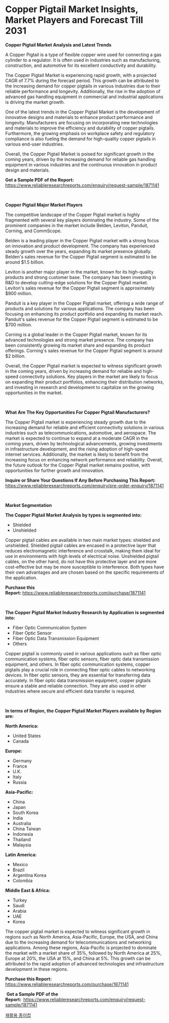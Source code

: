 <p><h1>Copper Pigtail Market Insights, Market Players and Forecast Till 2031</h1></p><p><strong>Copper Pigtail Market Analysis and Latest Trends</strong></p>
<p><p>A Copper Pigtail is a type of flexible copper wire used for connecting a gas cylinder to a regulator. It is often used in industries such as manufacturing, construction, and automotive for its excellent conductivity and durability. </p><p>The Copper Pigtail Market is experiencing rapid growth, with a projected CAGR of 7.7% during the forecast period. This growth can be attributed to the increasing demand for copper pigtails in various industries due to their reliable performance and longevity. Additionally, the rise in the adoption of advanced gas handling equipment in commercial and industrial applications is driving the market growth.</p><p>One of the latest trends in the Copper Pigtail Market is the development of innovative designs and materials to enhance product performance and longevity. Manufacturers are focusing on incorporating new technologies and materials to improve the efficiency and durability of copper pigtails. Furthermore, the growing emphasis on workplace safety and regulatory compliance is also fueling the demand for high-quality copper pigtails in various end-user industries.</p><p>Overall, the Copper Pigtail Market is poised for significant growth in the coming years, driven by the increasing demand for reliable gas handling equipment in various industries and the continuous innovation in product design and materials.</p></p>
<p><strong>Get a Sample PDF of the Report:&nbsp;</strong> <a href="https://www.reliableresearchreports.com/enquiry/request-sample/1871141">https://www.reliableresearchreports.com/enquiry/request-sample/1871141</a></p>
<p>&nbsp;</p>
<p><strong>Copper Pigtail Major Market Players</strong></p>
<p><p>The competitive landscape of the Copper Pigtail market is highly fragmented with several key players dominating the industry. Some of the prominent companies in the market include Belden, Leviton, Panduit, Corning, and CommScope.</p><p>Belden is a leading player in the Copper Pigtail market with a strong focus on innovation and product development. The company has experienced steady growth over the years, expanding its market presence globally. Belden's sales revenue for the Copper Pigtail segment is estimated to be around $1.5 billion.</p><p>Leviton is another major player in the market, known for its high-quality products and strong customer base. The company has been investing in R&D to develop cutting-edge solutions for the Copper Pigtail market. Leviton's sales revenue for the Copper Pigtail segment is approximately $900 million.</p><p>Panduit is a key player in the Copper Pigtail market, offering a wide range of products and solutions for various applications. The company has been focusing on enhancing its product portfolio and expanding its market reach. Panduit's sales revenue for the Copper Pigtail segment is estimated to be $700 million.</p><p>Corning is a global leader in the Copper Pigtail market, known for its advanced technologies and strong market presence. The company has been consistently growing its market share and expanding its product offerings. Corning's sales revenue for the Copper Pigtail segment is around $2 billion.</p><p>Overall, the Copper Pigtail market is expected to witness significant growth in the coming years, driven by increasing demand for reliable and high-speed connectivity solutions. Key players in the market are likely to focus on expanding their product portfolios, enhancing their distribution networks, and investing in research and development to capitalize on the growing opportunities in the market.</p></p>
<p>&nbsp;</p>
<p><strong>What Are The Key Opportunities For Copper Pigtail Manufacturers?</strong></p>
<p><p>The Copper Pigtail market is experiencing steady growth due to the increasing demand for reliable and efficient connectivity solutions in various industries such as telecommunications, automotive, and aerospace. The market is expected to continue to expand at a moderate CAGR in the coming years, driven by technological advancements, growing investments in infrastructure development, and the rising adoption of high-speed internet services. Additionally, the market is likely to benefit from the increasing focus on enhancing network performance and reliability. Overall, the future outlook for the Copper Pigtail market remains positive, with opportunities for further growth and innovation.</p></p>
<p><strong>Inquire or Share Your Questions If Any Before Purchasing This Report:</strong> <a href="https://www.reliableresearchreports.com/enquiry/pre-order-enquiry/1871141">https://www.reliableresearchreports.com/enquiry/pre-order-enquiry/1871141</a></p>
<p>&nbsp;</p>
<p><strong>Market Segmentation</strong></p>
<p><strong>The Copper Pigtail Market Analysis by types is segmented into:</strong></p>
<p><ul><li>Shielded</li><li>Unshielded</li></ul></p>
<p><p>Copper pigtail cables are available in two main market types: shielded and unshielded. Shielded pigtail cables are encased in a protective layer that reduces electromagnetic interference and crosstalk, making them ideal for use in environments with high levels of electrical noise. Unshielded pigtail cables, on the other hand, do not have this protective layer and are more cost-effective but may be more susceptible to interference. Both types have their own advantages and are chosen based on the specific requirements of the application.</p></p>
<p><strong>Purchase this Report:&nbsp;</strong><a href="https://www.reliableresearchreports.com/purchase/1871141">https://www.reliableresearchreports.com/purchase/1871141</a></p>
<p>&nbsp;</p>
<p><strong>The Copper Pigtail Market Industry Research by Application is segmented into:</strong></p>
<p><ul><li>Fiber Optic Communication System</li><li>Fiber Optic Sensor</li><li>Fiber Optic Data Transmission Equipment</li><li>Others</li></ul></p>
<p><p>Copper pigtail is commonly used in various applications such as fiber optic communication systems, fiber optic sensors, fiber optic data transmission equipment, and others. In fiber optic communication systems, copper pigtails play a crucial role in connecting fiber optic cables to networking devices. In fiber optic sensors, they are essential for transferring data accurately. In fiber optic data transmission equipment, copper pigtails ensure a stable and reliable connection. They are also used in other industries where secure and efficient data transfer is required.</p></p>
<p>&nbsp;</p>
<p><strong>In terms of Region, the Copper Pigtail Market Players available by Region are:</strong></p>
<p>
    <p> <strong> North America: </strong>
        <ul>
            <li>United States</li>
            <li>Canada</li>
        </ul>
        </p> 
    <p> <strong> Europe: </strong>
        <ul>
            <li>Germany</li>
            <li>France</li>
            <li>U.K.</li>
            <li>Italy</li>
            <li>Russia</li>
        </ul>
        </p> 
    <p> <strong> Asia-Pacific: </strong>
        <ul>
            <li>China</li>
            <li>Japan</li>
            <li>South Korea</li>
            <li>India</li>
            <li>Australia</li>
            <li>China Taiwan</li>
            <li>Indonesia</li>
            <li>Thailand</li>
            <li>Malaysia</li>
        </ul>
        </p> 
    <p> <strong> Latin America: </strong>
        <ul>
            <li>Mexico</li>
            <li>Brazil</li>
            <li>Argentina Korea</li>
            <li>Colombia</li>
        </ul>
        </p> 
    <p> <strong> Middle East & Africa: </strong>
        <ul>
            <li>Turkey</li>
            <li>Saudi</li>
            <li>Arabia</li>
            <li>UAE</li>
            <li>Korea</li>
        </ul>
    </p>
    </p>
<p><p>The copper pigtail market is expected to witness significant growth in regions such as North America, Asia-Pacific, Europe, the USA, and China due to the increasing demand for telecommunications and networking applications. Among these regions, Asia-Pacific is projected to dominate the market with a market share of 35%, followed by North America at 25%, Europe at 20%, the USA at 15%, and China at 5%. This growth can be attributed to the rapid adoption of advanced technologies and infrastructure development in these regions.</p></p>
<p><strong>Purchase this Report: </strong><a href="https://www.reliableresearchreports.com/purchase/1871141">https://www.reliableresearchreports.com/purchase/1871141</a></p>
<p>&nbsp;<strong>Get a Sample PDF of the Report:&nbsp;&nbsp;</strong><a href="https://www.reliableresearchreports.com/enquiry/request-sample/1871141">https://www.reliableresearchreports.com/enquiry/request-sample/1871141</a></p>
<p><strong></strong></p>
<p><p><a href="https://github.com/plelbej847484502/Market-Research-Report-List-1/blob/main/739587411111.md">재활용 종이컵</a></p></p>